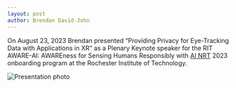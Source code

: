 ```yaml
---
layout: post
author: Brendan David-John
---
```


On August 23, 2023 Brendan presented “Providing Privacy for Eye-Tracking Data with Applications in XR” as a Plenary Keynote speaker for the RIT AWARE-AI: AWAREness for Sensing Humans Responsibly with [AI NRT](https://www.rit.edu/nrtai/) 2023 onboarding program at the Rochester Institute of Technology.

![Presentation photo]({{root_url}}/assets/images/news/rit_aware_ai_2023/rit_aware_ai.jpg)
